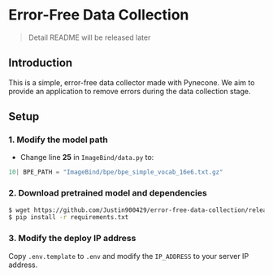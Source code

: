 # Error-Free Data Collection

> Detail README will be released later

## Introduction

This is a simple, error-free data collector made with Pynecone. We aim to provide an application to remove errors during the data collection stage.

## Setup

### 1. Modify the model path

* Change line **25** in `ImageBind/data.py` to:

```python
10| BPE_PATH = "ImageBind/bpe/bpe_simple_vocab_16e6.txt.gz"
```

### 2. Download pretrained model and dependencies

```bash
$ wget https://github.com/Justin900429/error-free-data-collection/releases/download/v1.0.0/model.pt -p web/model.pt
$ pip install -r requirements.txt
```

### 3. Modify the deploy IP address

Copy `.env.template` to `.env` and modify the `IP_ADDRESS` to your server IP address.
